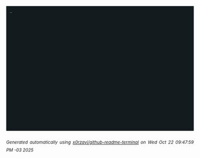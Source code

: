 <div align="justify">
<picture>
    <source media="(prefers-color-scheme: dark)" srcset="./output.gif">
    <source media="(prefers-color-scheme: light)" srcset="./output.gif">
    <img alt="GIFOS" src="output.gif">
</picture>

<sub><i>Generated automatically using [x0rzavi/github-readme-terminal](https://github.com/x0rzavi/github-readme-terminal) on Wed Oct 22 09:47:59 PM -03 2025</i></sub>

<!-- <details>
<summary>More details</summary>

</details> -->
</div>

<!-- Image deletion URL: NONE -->